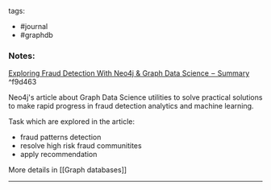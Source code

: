 tags:
- #journal 
- #graphdb 

### Notes:

[Exploring Fraud Detection With Neo4j & Graph Data Science  –  Summary](https://neo4j.com/developer-blog/exploring-fraud-detection-neo4j-graph-data-science-summary/?utm_source=pocket_mylist) ^f9d463

Neo4j's article about Graph Data Science utilities to solve practical solutions to make rapid progress in fraud detection analytics and machine learning. 

Task which are explored in the article:
- fraud patterns detection
- resolve high risk fraud communitites
- apply recommendation 

More details in [[Graph databases]]

---
	